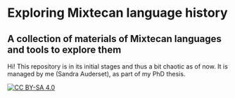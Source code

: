 # Exploring Mixtecan language history
## A collection of materials of Mixtecan languages and tools to explore them

Hi! 
This repository is in its initial stages and thus a bit chaotic as of now. It is managed by me (Sandra Auderset), as part of my PhD thesis.





[![CC BY-SA 4.0][cc-by-sa-image]][cc-by-sa]

[cc-by-sa]: http://creativecommons.org/licenses/by-sa/4.0/
[cc-by-sa-image]: https://licensebuttons.net/l/by-sa/4.0/88x31.png
[cc-by-sa-shield]: https://img.shields.io/badge/License-CC%20BY--SA%204.0-lightgrey.svg

